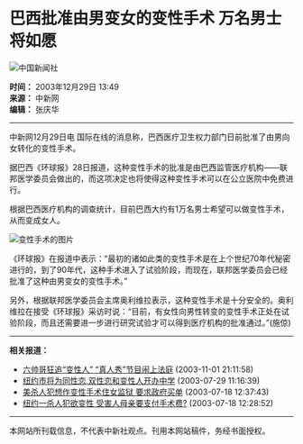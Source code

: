 # 巴西批准由男变女的变性手术 万名男士将如愿

![中国新闻社](/images/logo2.gif)

**时间：** 2003年12月29日 13:49  
**来源：** 中新网  
**编辑：** 张庆华  

---

中新网12月29日电 国际在线的消息称，巴西医疗卫生权力部门日前批准了由男向女转化的变性手术。

据巴西《环球报》28日报道，这种变性手术的批准是由巴西监管医疗机构——联邦医学委员会做出的，而这项决定也将使得这种变性手术可以在公立医院中免费进行。

根据巴西医疗机构的调查统计，目前巴西大约有1万名男士希望可以做变性手术，从而变成女人。

![变性手术的图片](http://61.135.142.194/ad/360x300.gif)

《环球报》在报道中表示：“最初的诸如此类的变性手术是在上个世纪70年代秘密进行的，到了90年代，这种手术进入了试验阶段，而现在，联邦医学委员会已经批准了这种由男变女的变性手术。”

另外，根据联邦医学委员会主席奥利维拉表示，这种变性手术是十分安全的。奥利维拉在接受《环球报》采访时说：“目前，有女性向男性转变的变性手术正处在试验阶段，而且还需要进一步进行研究试验才可以得到医疗机构的批准通过。”(施倞)

---

**相关报道：**  
- [六帅哥狂追“变性人” “真人秀”节目闹上法庭](http://www.chinanews.com.cn/n/2003-11-01/26/363697.html) (2003-11-01 21:11:58)  
- [纽约市将为同性恋,双性恋和变性人开办中学](http://www.chinanews.com.cn/n/2003-07-29/26/329450.html) (2003-07-29 11:16:39)  
- [美杀人犯想作变性手术住女监狱 要求政府买单](http://www.chinanews.com.cn/n/2003-07-18/26/325603.html) (2003-07-18 12:37:43)  
- [纽约一杀人犯欲变性 受害人母亲要支付手术费?](http://www.chinanews.com.cn/n/2003-07-18/26/325601.html) (2003-07-18 12:28:52)  

---

本网站所刊载信息，不代表中新社观点。刊用本网站稿件，务经书面授权。
<!-- tcd_original_link http://www.chinanews.com.cn/n/2003-12-29/26/386191.html -->

